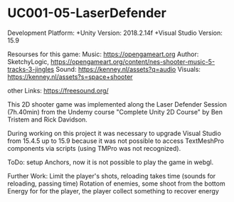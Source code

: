 # UC001-05-LaserDefender

Development Platform: 
+Unity Version: 2018.2.14f
+Visual Studio Version: 15.9

Resourses for this game: 
Music: https://opengameart.org Author: SketchyLogic, https://opengameart.org/content/nes-shooter-music-5-tracks-3-jingles
Sound: https://kenney.nl/assets?q=audio
Visuals: https://kenney.nl/assets?s=space+shooter

other Links: https://freesound.org/

This 2D shooter game was implemented along the Laser Defender Session (7h.40min) 
from the Undemy course "Complete Unity 2D Course" by Ben Tristem and Rick Davidson.

During working on this project it was necessary to upgrade Visual Studio from 15.4.5 
up to 15.9 because it was not possible to access TextMeshPro components via scripts (using TMPro was not recognized).

ToDo: setup Anchors, now it is not possible to play the game in webgl.

Further Work:
Limit the player's shots, reloading takes time (sounds for reloading, passing time)
Rotation of enemies, some shoot from the bottom
Energy for for the player, the player collect something to recover energy



